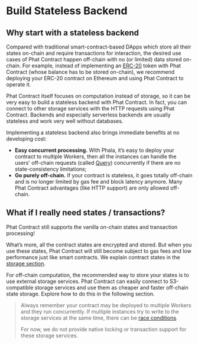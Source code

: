 # Build Stateless Backend

## Why start with a stateless backend <a href="#why-start-with-a-stateless-backend" id="why-start-with-a-stateless-backend"></a>

Compared with traditional smart-contract-based DApps which store all their states on-chain and require transactions for interaction, the desired use cases of Phat Contract happen off-chain with no (or limited) data stored on-chain. For example, instead of implementing an [ERC-20](https://ethereum.org/en/developers/docs/standards/tokens/erc-20/) token with Phat Contract (whose balance has to be stored on-chain), we recommend deploying your ERC-20 contract on Ethereum and using Phat Contract to operate it.

Phat Contract itself focuses on computation instead of storage, so it can be very easy to build a stateless backend with Phat Contract. In fact, you can connect to other storage services with the HTTP requests using Phat Contract. Backends and especially serverless backends are usually stateless and work very well without databases.

Implementing a stateless backend also brings immediate benefits at no developing cost:

* **Easy concurrent processing.** With Phala, it’s easy to deploy your contract to multiple Workers, then all the instances can handle the users' off-chain requests (called [Query](broken-reference)) concurrently if there are no state-consistency limitations;
* **Go purely off-chain.** If your contract is stateless, it goes totally off-chain and is no longer limited by gas fee and block latency anymore. Many Phat Contract advantages (like HTTP support) are only allowed off-chain.

## What if I really need states / transactions? <a href="#what-if-i-really-need-states--transactions" id="what-if-i-really-need-states--transactions"></a>

Phat Contract still supports the vanilla on-chain states and transaction processing!

What’s more, all the contract states are encrypted and stored. But when you use these states, Phat Contract will still become subject to gas fees and low performance just like smart contracts. We explain contract states in the [storage section](broken-reference).

For off-chain computation, the recommended way to store your states is to use external storage services. Phat Contract can easily connect to S3-compatible storage services and use them as cheaper and faster off-chain state storage. Explore how to do this in the following section.

> Always remember your contract may be deployed to multiple Workers and they run concurrently. If multiple instances try to write to the storage services at the same time, there can be [race conditions](https://ketanbhatt.com/db-concurrency-defects/).
>
> For now, we do not provide native locking or transaction support for these storage services.
